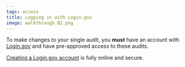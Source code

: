 ```yaml
---
tags: access
title: Logging in with Login.gov
image: walkthrough_02.png
---
```


To make changes to your single audit, you **must** have an account with [Login.gov](http://login.gov) and have pre-approved access to these audits.

[Creating a Login.gov account](https://login.gov/create-an-account/) is fully online and secure.
